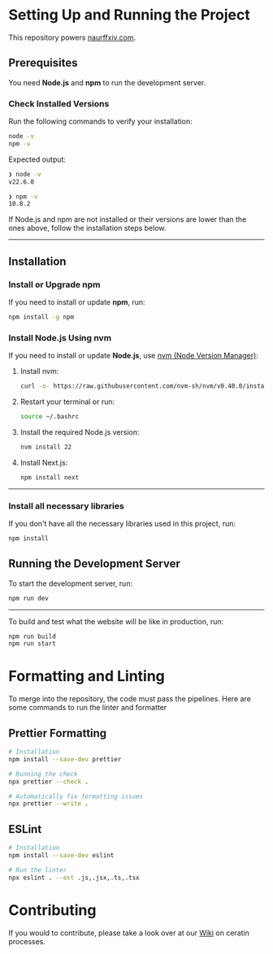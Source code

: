 # Setting Up and Running the Project

This repository powers [naurffxiv.com](https://naurffxiv.com/).

## Prerequisites

You need **Node.js** and **npm** to run the development server.

### Check Installed Versions

Run the following commands to verify your installation:

```bash
node -v
npm -v
```

Expected output:

```bash
❯ node -v
v22.6.0

❯ npm -v
10.8.2
```

If Node.js and npm are not installed or their versions are lower than the ones above, follow the installation steps below.

---

## Installation

### Install or Upgrade npm

If you need to install or update **npm**, run:

```bash
npm install -g npm
```

### Install Node.js Using nvm

If you need to install or update **Node.js**, use [nvm (Node Version Manager)](https://github.com/nvm-sh/nvm):

1. Install nvm:

   ```bash
   curl -o- https://raw.githubusercontent.com/nvm-sh/nvm/v0.40.0/install.sh | bash
   ```

2. Restart your terminal or run:

   ```bash
   source ~/.bashrc
   ```

3. Install the required Node.js version:

   ```bash
   nvm install 22
   ```

4. Install Next.js:

   ```bash
   npm install next
   ```

---

### Install all necessary libraries

If you don't have all the necessary libraries used in this project, run:

```bash
npm install
```

## Running the Development Server

To start the development server, run:

```bash
npm run dev
```

---

To build and test what the website will be like in production, run:

```bash
npm run build
npm run start
```

# Formatting and Linting

To merge into the repository, the code must pass the pipelines. Here are some commands to run the linter and formatter

## Prettier Formatting

```bash
# Installation
npm install --save-dev prettier

# Running the check
npx prettier --check .

# Automatically fix formatting issues
npx prettier --write .
```

## ESLint

```bash
# Installation
npm install --save-dev eslint

# Run the linter
npx eslint . --ext .js,.jsx,.ts,.tsx
```

# Contributing

If you would to contribute, please take a look over at our [Wiki](https://github.com/naurffxiv/naurffxiv/wiki) on ceratin processes.
